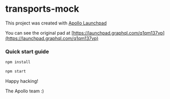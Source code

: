 # transports-mock



This project was created with [Apollo Launchpad](https://launchpad.graphql.com)

You can see the original pad at [https://launchpad.graphql.com/q1qm137vp](https://launchpad.graphql.com/q1qm137vp)

### Quick start guide

```bash
npm install

npm start
```





Happy hacking!

The Apollo team :)
